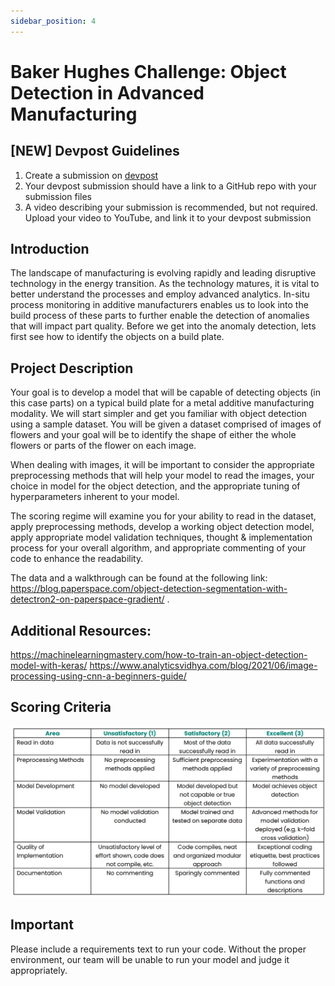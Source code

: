```yaml
---
sidebar_position: 4
---
```


# Baker Hughes Challenge: Object Detection in Advanced Manufacturing

## [NEW] Devpost Guidelines
1. Create a submission on [devpost](https://tamudatathon2022.devpost.com)
2. Your devpost submission should have a link to a GitHub repo with your submission files
3. A video describing your submission is recommended, but not required. Upload your video to YouTube, and link it to your devpost submission

## Introduction
The landscape of manufacturing is evolving rapidly and leading disruptive technology in the energy
transition. As the technology matures, it is vital to better understand the processes and employ advanced
analytics. In-situ process monitoring in additive manufacturers enables us to look into the build process of
these parts to further enable the detection of anomalies that will impact part quality. Before we get into the
anomaly detection, lets first see how to identify the objects on a build plate.

## Project Description
Your goal is to develop a model that will be capable of detecting objects (in this case parts) on a
typical build plate for a metal additive manufacturing modality. We will start simpler and get you familiar
with object detection using a sample dataset. You will be given a dataset comprised of images of flowers
and your goal will be to identify the shape of either the whole flowers or parts of the flower on each image.

When dealing with images, it will be important to consider the appropriate preprocessing methods
that will help your model to read the images, your choice in model for the object detection, and the
appropriate tuning of hyperparameters inherent to your model.

The scoring regime will examine you for your ability to read in the dataset, apply preprocessing
methods, develop a working object detection model, apply appropriate model validation techniques,
thought & implementation process for your overall algorithm, and appropriate commenting of your code to
enhance the readability.

The data and a walkthrough can be found at the following link: https://blog.paperspace.com/object-detection-segmentation-with-detectron2-on-paperspace-gradient/ .

## Additional Resources:
https://machinelearningmastery.com/how-to-train-an-object-detection-model-with-keras/
https://www.analyticsvidhya.com/blog/2021/06/image-processing-using-cnn-a-beginners-guide/

## Scoring Criteria
![image](./bakerhughes/bhrubric.png)

## Important
Please include a requirements text to run your code. Without the proper environment, our team will be
unable to run your model and judge it appropriately. 
